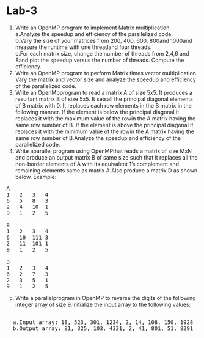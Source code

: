# Lab-3
1. Write an OpenMP program to implement Matrix multiplication.<br>  a.Analyze the speedup and efficiency of the parallelized code.<br>  b.Vary  the  size  of  your  matrices  from 200,  400,  600,  800and  1000and measure the runtime with one threadand four threads.<br>  c.For each matrix size, change the number of threads from 2,4,6 and 8and plot the speedup versus the number of threads. Compute the efficiency.
2. Write an OpenMP program to perform Matrix times vector multiplication. Vary the matrix and vector size and analyze the speedup and efficiency of the parallelized code.
3. Write an OpenMpprogram to read a matrix A of size 5x5. It produces a resultant matrix B of size 5x5. It setsall the principal diagonal elements of B  matrix  with  0.  It  replaces  each  row  elements  in  the  B  matrix  in  the following  manner.  If  the  element  is  below  the  principal  diagonal  it replaces it with the maximum value of the rowin the A matrix having the same row number of B. If the element is above the principal diagonal it replaces it with the minimum value of the rowin the A matrix having the same  row  number  of  B.Analyze  the  speedup  and  efficiency  of  the parallelized code.
4. Write aparallel program using OpenMPthat reads a matrix of size MxN and produce an output matrix B of same size such that it replaces all the non-border  elements  of  A  with  its  equivalent  1’s  complement  and remaining elements same as matrix A.Also produce a matrix D as shown below.
Example: 
<pre>
A
1   2  	3   4
6   5   8   3
2   4   10  1
9   1   2   5

B
1   2  	3   4
6   10  111 3
2   11  101 1
9   1   2   5

D
1   2  	3   4
6   2   7   3
2   3   5   1
9   1   2   5
</pre>
5. Write a parallelprogram in OpenMP to reverse the digits of the following integer array of size 9.Initialize the input array to the following values:
<pre> 
  a.Input array: 18, 523, 301, 1234, 2, 14, 108, 150, 1928
  b.Output array: 81, 325, 103, 4321, 2, 41, 801, 51, 8291
</pre>
